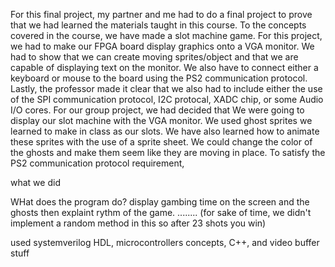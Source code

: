 For this final project, my partner and me had to do a final project to prove that we had learned the materials taught in this course. To the concepts covered in the course, we have made a slot machine game. For this project, we had to make our FPGA board display graphics onto a VGA monitor. We had to show that we can create moving sprites/object and that we are capable of displaying text on the monitor. We also have to connect either a keyboard or mouse to the board using the PS2 communication protocol. Lastly, the professor made it clear that we also had to include either the use of the SPI communication protocol, I2C protocal, XADC chip, or some Audio I/O cores. For our group project, we had decided that We were going to display our slot machine with the VGA monitor. We used ghost sprites we learned to make in class as our slots. We have also learned how to animate these sprites with the use of a sprite sheet. We could change the color of the ghosts and make them seem like they are moving in place. To satisfy the PS2 communication protocol requirement, 



what we did




WHat does the program do?
display gambing time on the screen and the ghosts then explaint rythm of the game. ........ (for sake of time, we didn't implement a random method in this so after 23 shots you win)




used systemverilog HDL, microcontrollers concepts, C++, and video buffer stuff
